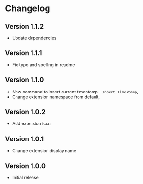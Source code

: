 # Changelog

## Version 1.1.2

* Update dependencies

## Version 1.1.1

* Fix typo and spelling in readme

## Version 1.1.0

* New command to insert current timestamp - `Insert Timestamp`,
* Change extension namespace from default,

## Version 1.0.2

* Add extension icon

## Version 1.0.1

* Change extension display name

## Version 1.0.0

* Initial release
